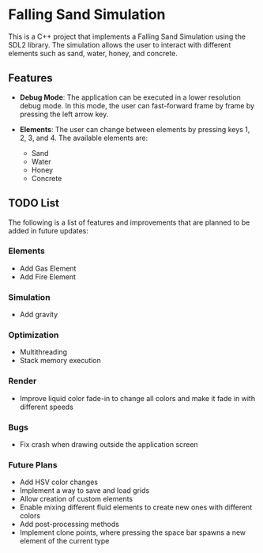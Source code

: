 # Falling Sand Simulation

This is a C++ project that implements a Falling Sand Simulation using the SDL2 library. The simulation allows the user to interact with different elements such as sand, water, honey, and concrete.

## Features

- **Debug Mode**: The application can be executed in a lower resolution debug mode. In this mode, the user can fast-forward frame by frame by pressing the left arrow key.

- **Elements**: The user can change between elements by pressing keys 1, 2, 3, and 4. The available elements are:
  - Sand
  - Water
  - Honey
  - Concrete

## TODO List

The following is a list of features and improvements that are planned to be added in future updates:

### Elements

- Add Gas Element
- Add Fire Element

### Simulation

- Add gravity

### Optimization

- Multithreading
- Stack memory execution 

### Render

- Improve liquid color fade-in to change all colors and make it fade in with different speeds

### Bugs

- Fix crash when drawing outside the application screen

### Future Plans

- Add HSV color changes
- Implement a way to save and load grids
- Allow creation of custom elements
- Enable mixing different fluid elements to create new ones with different colors
- Add post-processing methods
- Implement clone points, where pressing the space bar spawns a new element of the current type